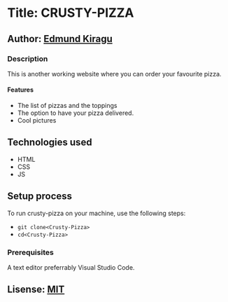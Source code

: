 # Title: CRUSTY-PIZZA
## Author: [Edmund Kiragu](https://github.com/Edmund-tech/Crusty-Pizza)
### Description
This is another working website where you can order your favourite pizza.
#### Features
- The list of pizzas and the toppings
- The option to have your pizza delivered.
- Cool pictures
## Technologies used
- HTML
- CSS
- JS
## Setup process
To run crusty-pizza on your machine, use the following steps:
- `git clone<Crusty-Pizza>`
- `cd<Crusty-Pizza>`
### Prerequisites
A text editor preferrably Visual Studio Code.
## Lisense: [MIT](https://github.com/git/git-scm.com/blob/main/MIT-LICENSE.txt)